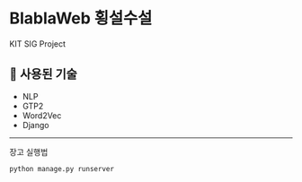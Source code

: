 # BlablaWeb 횡설수설
KIT SIG Project   
## 🎃 사용된 기술
- NLP
- GTP2 
- Word2Vec
- Django
---
장고 실행법   
```
python manage.py runserver
```